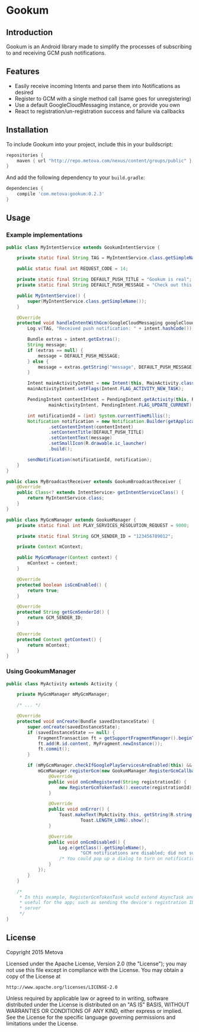# Gookum #

## Introduction ##
Gookum is an Android library made to simplify the processes of subscribing to and receiving GCM push notifications.

## Features ##
+ Easily receive incoming Intents and parse them into Notifications as desired
+ Register to GCM with a single method call (same goes for unregistering)
+ Use a default GoogleCloudMessaging instance, or provide you own
+ React to registration/un-registration success and failure via callbacks

## Installation ##

To include Gookum into your project, include this in your buildscript:

```Groovy
repositories {
    maven { url "http://repo.metova.com/nexus/content/groups/public" }
}
```

And add the following dependency to your `build.gradle`: 

```Groovy
dependencies {
    compile 'com.metova:gookum:0.2.3'
}
 ```

## Usage ##

### Example implementations ###

```java
public class MyIntentService extends GookumIntentService {

    private static final String TAG = MyIntentService.class.getSimpleName();

    public static final int REQUEST_CODE = 14;

    private static final String DEFAULT_PUSH_TITLE = "Gookum is real";
    private static final String DEFAULT_PUSH_MESSAGE = "Check out this push notification";

    public MyIntentService() {
        super(MyIntentService.class.getSimpleName());
    }

    @Override
    protected void handleIntentWithGcm(GoogleCloudMessaging googleCloudMessaging, Intent intent) {
        Log.v(TAG, "Received push notification: " + intent.hashCode());

        Bundle extras = intent.getExtras();
        String message;
        if (extras == null) {
            message = DEFAULT_PUSH_MESSAGE;
        } else {
            message = extras.getString("message", DEFAULT_PUSH_MESSAGE);
        }

        Intent mainActivityIntent = new Intent(this, MainActivity.class);
        mainActivityIntent.setFlags(Intent.FLAG_ACTIVITY_NEW_TASK);

        PendingIntent contentIntent = PendingIntent.getActivity(this, REQUEST_CODE,
                mainActivityIntent, PendingIntent.FLAG_UPDATE_CURRENT);

        int notificationId = (int) System.currentTimeMillis();
        Notification notification = new Notification.Builder(getApplicationContext())
                .setContentIntent(contentIntent)
                .setContentTitle(DEFAULT_PUSH_TITLE)
                .setContentText(message)
                .setSmallIcon(R.drawable.ic_launcher)
                .build();

        sendNotification(notificationId, notification);
    }
}
```

```java
public class MyBroadcastReceiver extends GookumBroadcastReceiver {
    @Override
    public Class<? extends IntentService> getIntentServiceClass() {
        return MyIntentService.class;
    }
}
```

```java
public class MyGcmManager extends GookumManager {
    private static final int PLAY_SERVICES_RESOLUTION_REQUEST = 9000;

    private static final String GCM_SENDER_ID = "123456789012";

    private Context mContext;

    public MyGcmManager(Context context) {
        mContext = context;
    }

    @Override
    protected boolean isGcmEnabled() {
        return true;
    }

    @Override
    protected String getGcmSenderId() {
        return GCM_SENDER_ID;
    }

    @Override
    protected Context getContext() {
        return mContext;
    }
}
```

### Using GookumManager ###
```java
public class MyActivity extends Activity {

    private MyGcmManager mMyGcmManager;

    /* ... */

    @Override
    protected void onCreate(Bundle savedInstanceState) {
        super.onCreate(savedInstanceState);
        if (savedInstanceState == null) {
            FragmentTransaction ft = getSupportFragmentManager().beginTransaction();
            ft.add(R.id.content, MyFragment.newInstance());
            ft.commit();
        }

        if (mMyGcmManager.checkIfGooglePlayServicesAreEnabled(this) && !mMyGcmManager.isRegistrationValid()) {
            mGcmManager.registerGcm(new GookumManager.RegisterGcmCallback() {
                @Override
                public void onGcmRegistered(String registrationId) {
                    new RegisterGcmTokenTask().execute(registrationId);
                }

                @Override
                public void onError() {
                    Toast.makeText(MyActivity.this, getString(R.string.register_push_error),
                            Toast.LENGTH_LONG).show();
                }

                @Override
                public void onGcmDisabled() {
                    Log.e(getClass().getSimpleName(),
                            "GCM notifications are disabled; did not subscribe");
                    /* You could pop up a dialog to turn on notifications here */
                }
            });
        }
    }

    /*
     * In this example, RegisterGcmTokenTask would extend AsyncTask and do something
     * useful for the app; such as sending the device's registration ID to the push
     * server
     */
}
```

## License ##
Copyright 2015 Metova

Licensed under the Apache License, Version 2.0 (the "License");
you may not use this file except in compliance with the License.
You may obtain a copy of the License at

    http://www.apache.org/licenses/LICENSE-2.0

Unless required by applicable law or agreed to in writing, software
distributed under the License is distributed on an "AS IS" BASIS,
WITHOUT WARRANTIES OR CONDITIONS OF ANY KIND, either express or implied.
See the License for the specific language governing permissions and
limitations under the License.

